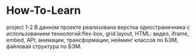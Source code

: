 # How-To-Learn
project 1-2 
В данном проекте реализована верстка одностраничника с использованием технологий:flex-box, grid layout, HTML: видео, iframe, embed, API; анимации, трансформации, нейминг классов по БЭМ, файловая структура по БЭМ.
